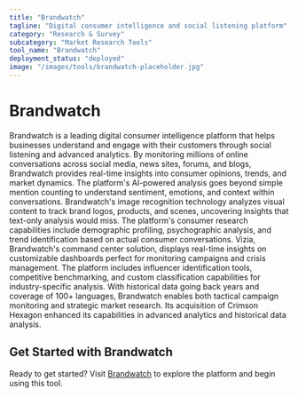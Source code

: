 ```yaml
---
title: "Brandwatch"
tagline: "Digital consumer intelligence and social listening platform"
category: "Research & Survey"
subcategory: "Market Research Tools"
tool_name: "Brandwatch"
deployment_status: "deployed"
image: "/images/tools/brandwatch-placeholder.jpg"
---
```


# Brandwatch

Brandwatch is a leading digital consumer intelligence platform that helps businesses understand and engage with their customers through social listening and advanced analytics. By monitoring millions of online conversations across social media, news sites, forums, and blogs, Brandwatch provides real-time insights into consumer opinions, trends, and market dynamics. The platform's AI-powered analysis goes beyond simple mention counting to understand sentiment, emotions, and context within conversations. Brandwatch's image recognition technology analyzes visual content to track brand logos, products, and scenes, uncovering insights that text-only analysis would miss. The platform's consumer research capabilities include demographic profiling, psychographic analysis, and trend identification based on actual consumer conversations. Vizia, Brandwatch's command center solution, displays real-time insights on customizable dashboards perfect for monitoring campaigns and crisis management. The platform includes influencer identification tools, competitive benchmarking, and custom classification capabilities for industry-specific analysis. With historical data going back years and coverage of 100+ languages, Brandwatch enables both tactical campaign monitoring and strategic market research. Its acquisition of Crimson Hexagon enhanced its capabilities in advanced analytics and historical data analysis.
## Get Started with Brandwatch

Ready to get started? Visit [Brandwatch](https://brandwatch.com) to explore the platform and begin using this tool.
